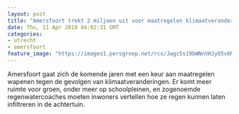 ```yaml
---
layout: post
title: "Amersfoort trekt 2 miljoen uit voor maatregelen klimaatverandering"
date: Thu, 11 Apr 2019 04:02:31 GMT
categories: 
- utrecht 
- amersfoort 
feature_image: "https://images1.persgroep.net/rcs/Jwgc5s19bWNnVHJyO5v6NqHx7z4/diocontent/127383652/_fitwidth/400/?appId=21791a8992982cd8da851550a453bd7f&quality=0.7"
---
```


Amersfoort gaat zich de komende jaren met een keur aan maatregelen wapenen tegen de gevolgen van klimaatveranderingen. Er komt meer ruimte voor groen, onder meer op schoolpleinen, en zogenoemde regenwatercoaches moeten inwoners vertellen hoe ze regen kunnen laten infiltreren in de achtertuin.
